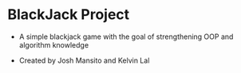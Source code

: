 # BlackJack Project

- A simple blackjack game with the goal of strengthening OOP and algorithm knowledge

- Created by Josh Mansito and Kelvin Lal
